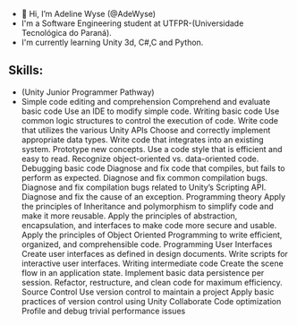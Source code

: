 - 👋 Hi, I’m Adeline Wyse (@AdeWyse)
- I'm a Software Engineering student at UTFPR-(Universidade Tecnológica do Paraná).
- I'm currently learning Unity 3d, C#,C and Python.
## Skills:
- (Unity Junior Programmer Pathway)
- Simple code editing and comprehension
  Comprehend and evaluate basic code
  Use an IDE to modify simple code.
Writing basic code
  Use common logic structures to control the execution of code. 
  Write code that utilizes the various Unity APIs
  Choose and correctly implement appropriate data types. 
  Write code that integrates into an existing system.
  Prototype new concepts.
  Use a code style that is efficient and easy to read.
  Recognize object-oriented vs. data-oriented code.
Debugging basic code
  Diagnose and fix code that compiles, but fails to perform as expected.
  Diagnose and fix common compilation bugs.
  Diagnose and fix compilation bugs related to Unity’s Scripting API.
  Diagnose and fix the cause of an exception.
Programming theory
  Apply the principles of Inheritance and polymorphism to simplify code and make it more reusable. 
  Apply the principles of abstraction, encapsulation, and interfaces to make code more secure and usable.
  Apply the principles of Object Oriented Programming to write efficient, organized, and comprehensible code.
Programming User Interfaces
  Create user interfaces as defined in design documents.
  Write scripts for interactive user interfaces.
Writing intermediate code
  Create the scene flow in an application state. 
  Implement basic data persistence per session. 
  Refactor, restructure, and clean code for maximum efficiency. 
Source Control
  Use version control to maintain a project
   Apply basic practices of version control using Unity Collaborate 
Code optimization
  Profile and debug trivial performance issues

<!---
AdeWyse/AdeWyse is a ✨ special ✨ repository because its `README.md` (this file) appears on your GitHub profile.
You can click the Preview link to take a look at your changes.
--->
